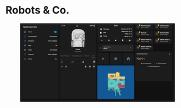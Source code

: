 # Robots & Co.

<figure><img src="../../../.gitbook/assets/image (12) (1).png" alt=""><figcaption></figcaption></figure>
